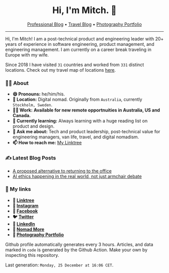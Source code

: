<h1 align="center">Hi, I'm Mitch. 👋</h1>
<p align="center">
  <a href="https://mitchmalone.io">Professional Blog</a> • <a href="https://nomadmo.re">Travel Blog</a> • <a href="https://mitchmalone.photography">Photography Portfolio</a>
</p>

-------

Hi, I&#x27;m Mitch! I am a post-technical product and engineering leader with 20+ years of experience in software engineering, product management, and engineering management. I am currently on a career break traveling in Europe with my wife.

Since 2018 I have visited `31` countries and worked from `331` distinct locations. Check out my travel map of locations <a href="https://nomadmo.re/maps/all">here</a>.

### 👨‍🎤 About

- **😄 Pronouns:** he/him/his.
- **📍 Location:** Digital nomad. Originally from `Australia`, currently ` Stockholm, Sweden`.
- **👷‍♂️ Work:** ****Available for new remote opportnuities in Australia, US and Canada.****
- **🌱 Currently learning:** Always learning with a huge reading list on product and design.
- **💬 Ask me about:** Tech and product leadership, post-technical value for engineering managers, van life, travel, and digital nomadism.
- **📫 How to reach me:** [My Linktree](https://linktr.ee/mitchmalone)

### ✍️ Latest Blog Posts
- [A proposed alternative to returning to the office](https://mitchmalone.medium.com/a-proposed-alternative-to-returning-to-the-office-6a4bacebabc6?source&#x3D;rss-dc3c26aefde1------2)
- [AI ethics happening in the real world, not just armchair debate](https://mitchmalone.medium.com/ai-ethics-happening-in-the-real-world-not-just-armchair-debate-6121f07053fd?source&#x3D;rss-dc3c26aefde1------2)

### 🔗 My links
- **🔗 [Linktree](https://linktr.ee/mitchmalone)**
- **📸 [Instagram](https://www.instagram.com/mitchmalone)**
- **👤 [Facebook](https://www.facebook.com/mitchmalone)**
- **🐦 [Twitter](https://twitter.com/mitch__malone)**
- **👔 [LinkedIn](https://www.linkedin.com/in/mitchmalone)**
- **📍 [Nomad More](https://nomadmo.re)**
- **📸 [Photography Portfolio](https://mitchmalone.photography)**

Github profile automatically generates every 3 hours. Articles, and data marked in `code` is generated by the Github Action. Make your own by inspecting this repository.

Last generation: `Monday, 25 December at 16:06 CET`.